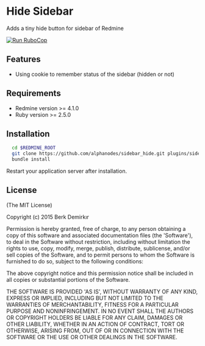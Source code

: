 Hide Sidebar
============

Adds a tiny hide button for sidebar of Redmine

[![Run RuboCop](https://github.com/AlphaNodes/sidebar_hide/workflows/Run%20RuboCop/badge.svg)](https://github.com/AlphaNodes/sidebar_hide/actions/workflows/rubocop.yml)

Features
--------

- Using cookie to remember status of the sidebar (hidden or not)

Requirements
------------

* Redmine version >= 4.1.0
* Ruby version >= 2.5.0

Installation
------------

```bash
  cd $REDMINE_ROOT
  git clone https://github.com/alphanodes/sidebar_hide.git plugins/sidebar_hide
  bundle install
```

Restart your application server after installation.

License
-------

(The MIT License)

Copyright (c) 2015 Berk Demirkır

Permission is hereby granted, free of charge, to any person obtaining a copy of this software and associated documentation files (the 'Software'), to deal in the Software without restriction, including without limitation the rights to use, copy, modify, merge, publish, distribute, sublicense, and/or sell copies of the Software, and to permit persons to whom the Software is furnished to do so, subject to the following conditions:

The above copyright notice and this permission notice shall be included in all copies or substantial portions of the Software.

THE SOFTWARE IS PROVIDED 'AS IS', WITHOUT WARRANTY OF ANY KIND, EXPRESS OR IMPLIED, INCLUDING BUT NOT LIMITED TO THE WARRANTIES OF MERCHANTABILITY, FITNESS FOR A PARTICULAR PURPOSE AND NONINFRINGEMENT. IN NO EVENT SHALL THE AUTHORS OR COPYRIGHT HOLDERS BE LIABLE FOR ANY CLAIM, DAMAGES OR OTHER LIABILITY, WHETHER IN AN ACTION OF CONTRACT, TORT OR OTHERWISE, ARISING FROM, OUT OF OR IN CONNECTION WITH THE SOFTWARE OR THE USE OR OTHER DEALINGS IN THE SOFTWARE.
